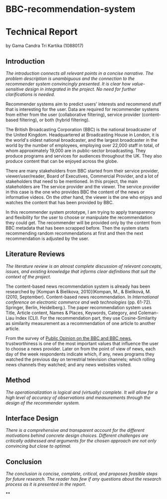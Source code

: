 # BBC-recommendation-system

# Technical Report

by Gama Candra Tri Kartika (1088017)

## Introduction

*The introduction connects all relevant points in a concise narrative. The problem description is unambiguous and the connection to the recommender system convincingly presented. It is clear how value-sensitive design in integrated in the project. No need for further clarifications is needed.*

Recommender systems aim to predict users' interests and recommend stuff that is interesting for the user. Data are required for recommender systems from either from the user (collaborative filtering), service provider (content-based filtering), or both (hybrid filtering). 

The British Broadcasting Corporation (BBC) is the national broadcaster of the United Kingdom. Headquartered at Broadcasting House in London, it is the world's oldest national broadcaster, and the largest broadcaster in the world by the number of employees, employing over 22,000 staff in total, of whom approximately 19,000 are in public-sector broadcasting. They produce programs and services for audiences throughout the UK. They also produce content that can be enjoyed across the globe.

There are many stakeholders from BBC started from their service provider, viewer/user/reader, Board of Executives, Commercial Provider, and a lot of stakeholders that need to be mentioned. In this project, the main stakeholders are The service provider and the viewer. The service provider in this case is the one who provides BBC the content of the news or informative videos. On the other hand, the viewer is the one who enjoys and watches the content that has been provided by BBC.

In this recommender system prototype, I am trying to apply transparency and flexibility for the user to choose or manipulate the recommendation they could get. The recommender will be provided only by the content from BBC metadata that has been scrapped before. Then the system starts recommending random recommendations at first and then the next recommendation is adjusted by the user.

## Literature Reviews

*The literature review is an almost complete discussion of relevant concepts, issues, and existing knowledge that informs clear definitions that suit the context of the project.*

The content-based news recommendation system is already has been researched by [Kompan & Bielikova, 2010](Kompan, M., & Bieliková, M. (2010, September). Content-based news recommendation. In *International conference on electronic commerce and web technologies* (pp. 61-72). Springer, Berlin, Heidelberg.). The paper recommendation system uses Title, Article content, Names & Places, Keywords, Category, and Coleman-Liau Index (CLI). For the recommendation part, they use Cosine-Similarity as similarity measurement as a recommendation of one article to another article.

From the survey of [Public Opinion on the BBC and BBC news](https://www.ofcom.org.uk/__data/assets/pdf_file/0014/58001/bbc-annex2.pdf), trustworthiness is one of the most important values that influence the user to choose a news provider. Later on from the point of view of news, each day of the week respondents indicate which, if any, news programs they watched the previous day on terrestrial television channels; which rolling news channels they watched; and any news websites visited.

 

## Method

*The operationalization is logical and (virtually) complete. It will allow for a high level of accuracy of observations and measurements through the design of the recommender system.*



## Interface Design

*There is a comprehensive and transparent account for the different motivations behind concrete design choices. Different challenges are critically addressed and arguments for the chosen approach are not only convincing but close to optimal.*



## Conclusion

*The conclusion is concise, complete, critical, and proposes feasible steps for future research. The reader has few if any questions about the research process as it is presented in the report.*

**

